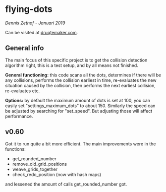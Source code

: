 flying-dots
==

*Dennis Zethof - Januari 2019*

Can be visited at [druqtemaker.com][1].

General info
------------

The main focus of this specific project is to get the
collision detection algorithm right, this is a test setup,
and by all means not finished.

**General functioning:** this code scans all the dots, determines if
there will be any collisions, performs the collision earliest in time,
re-evaluates the new situation caused by the collision, then performs
the next earliest collision, re-evaluates etc.

**Options:** by default the maximum amount of dots is set at 100, you can
easily set "settings_maximum_dots" to about 150. Similarly the speed
can be adjusted by searching for "set_speed". But adjusting those will
affect performance.

v0.60
------
                      
Got it to run quite a bit more efficient. The main
improvements were in the functions:

* get_rounded_number
* remove_old_grid_positions
* weave_grids_together
* check_redo_position (now with hash maps)

and lessened the amount of calls get_rounded_number got.


[1]: https://druqtemaker.com
